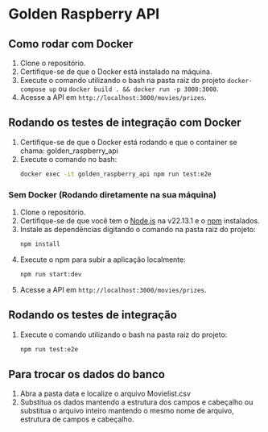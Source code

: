 # Golden Raspberry API

## Como rodar com Docker

1. Clone o repositório.
1. Certifique-se de que o Docker está instalado na máquina.
2. Execute o comando utilizando o bash na pasta raiz do projeto `docker-compose up` ou `docker build . && docker run -p 3000:3000`.
3. Acesse a API em `http://localhost:3000/movies/prizes`.

## Rodando os testes de integração com Docker
1. Certifique-se de que o Docker está rodando e que o container se chama: golden_raspberry_api
2. Execute o comando no bash:
   ```bash
   docker exec -it golden_raspberry_api npm run test:e2e

### Sem Docker (Rodando diretamente na sua máquina)

1. Clone o repositório.
2. Certifique-se de que você tem o [Node.js](https://nodejs.org) na v22.13.1 e o [npm](https://www.npmjs.com/) instalados.
3. Instale as dependências digitando o comando na pasta raiz do projeto:
   ```bash
   npm install
4. Execute o npm para subir a aplicação localmente:
   ```bash
   npm run start:dev
5. Acesse a API em `http://localhost:3000/movies/prizes`.

## Rodando os testes de integração

1. Execute o comando utilizando o bash na pasta raiz do projeto:
   ```bash
   npm run test:e2e

## Para trocar os dados do banco

1. Abra a pasta data e localize o arquivo Movielist.csv
2. Substitua os dados mantendo a estrutura dos campos e cabeçalho ou substitua o arquivo inteiro mantendo o mesmo nome de arquivo, estrutura de campos e cabeçalho.



